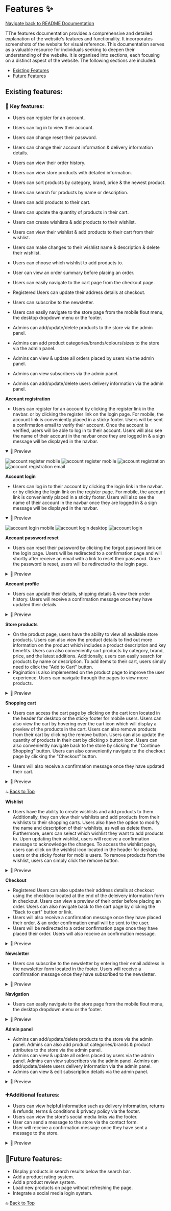 # Features ✨

[Navigate back to README Documentation](./README.md)

TThe features documentation provides a comprehensive and detailed explanation of the website's features and functionality. It incorporates screenshots of the website for visual reference. This documentation serves as a valuable resource for individuals seeking to deepen their understanding of the website. It is organised into sections, each focusing on a distinct aspect of the website. The following sections are included:

- [Existing Features](#existing-features)
- [Future Features](#future-features)

## Existing features:

### 🔑 Key features:

- Users can register for an account.
- Users can log in to view their account.
- Users can change reset their password.
- Users can change their account information & delivery information details.
- Users can view their order history.
- Users can view store products with detailed information.
- Users can sort products by category, brand, price & the newest product.
- Users can search for products by name or description.
- Users can add products to their cart.
- Users can update the quantity of products in their cart.
- Users can create wishlists & add products to their wishlist.
- Users can view their wishlist & add products to their cart from their wishlist.
- Users can make changes to their wishlist name & description & delete their wishlist.
- Users can choose which wishlist to add products to.
- User can view an order summary before placing an order.
- Users can easily navigate to the cart page from the checkout page.
- Registered Users can update their address details at checkout.
- Users can subscribe to the newsletter.
- Users can easily navigate to the store page from the mobile flout menu, the desktop dropdown menu or the footer.


- Admins can add/update/delete products to the store via the admin panel.
- Admins can add product categories/brands/colours/sizes to the store via the admin panel.
- Admins can view & update all orders placed by users via the admin panel.
- Admins can view subscribers via the admin panel.
- Admins can add/update/delete users delivery information via the admin panel.

**Account registration**

- Users can register for an account by clicking the register link in the navbar. or by clicking the register link on the login page. For mobile, the account link is conveniently placed in a sticky footer. Users will be sent a confirmation email to verify their account. Once the account is verified, users will be able to log in to their account. Users will also see the name of their account in the navbar once they are logged in & a sign message will be displayed in the navbar.

<details open>

  <summary>📸 Preview</summary>

  ![account register mobile ](../docs/features/sign-in-mobile.png)
  ![account register mobile ](../docs/features/sign-in-desktop.png)
  ![account registration](../docs/features/account-register.png)
  ![account registration email](../docs/features/register-email-confirmation.png)

</details>

**Account login**

- Users can log in to their account by clicking the login link in the navbar. or by clicking the login link on the register page. For mobile, the account link is conveniently placed in a sticky footer. Users will also see the name of their account in the navbar once they are logged in & a sign message will be displayed in the navbar.

<details open>

  <summary>📸 Preview</summary>

  ![account login mobile ](../docs/features/sign-in-mobile.png)
  ![account login desktop ](../docs/features/sign-in-desktop.png)
  ![account login](../docs/features/account-login.png)

</details>

**Account password reset**

- Users can reset their password by clicking the forgot password link on the login page. Users will be redirected to a confirmation page and will shortly after receive an email with a link to reset their password. Once the password is reset, users will be redirected to the login page.

<details>

  <summary>📸 Preview</summary>

  ![account password reset](../docs/features/password-reset-message.png)
  ![account password reset email](../docs/features/password-reset-email.png)

</details>

**Account profile**

- Users can update their details, shipping details & view their order history. Users will receive a confirmation message once they have updated their details.

<details>

  <summary>📸 Preview</summary>

  ![account profile](../docs/features/profile-account-information.png)
  ![account profile](../docs/features/profile-delivery-information.png)
  ![account profile](../docs/features/profile-order-history.png)
  ![account profile](../docs/features/profile-update-message.png)
  ![account profile](../docs/features/profile-delivery-information-update-message.png)

</details>

**Store products**

- On the product page, users have the ability to view all available store products. Users can also view the product details to find out more information on the product which includes a product description and key benefits. Users can also conveniently sort products by category, brand, price, and the latest additions. Additionally, users can easily search for products by name or description. To add items to their cart, users simply need to click the "Add to Cart" button.
- Pagination is also implemented on the product page to improve the user experience. Users can navigate through the pages to view more products.

<details>

  <summary>📸 Preview</summary>

  ![account profile](../docs/features/all-products.png)
  ![account profile](../docs/features/product-sorting.png)
  ![account profile](../docs/features/product-detail.png)
  ![account profile](../docs/features/product-search.png)
  ![account profile](../docs/features/search-results.png)

</details>

**Shopping cart**

- Users can access the cart page by clicking on the cart icon located in the header for desktop or the sticky footer for mobile users. Users can also view the cart by hovering over the cart icon which will display a preview of the products in the cart. Users can also remove products from their cart by clicking the remove button. Users can also update the quantity of products in their cart by clicking x button icon. Users can also conveniently navigate back to the store by clicking the "Continue Shopping" button. Users can also conveniently navigate to the checkout page by clicking the "Checkout" button.

- Users will also receive a confirmation message once they have updated their cart.

<details>

  <summary>📸 Preview</summary>

  ![account profile](../docs/features/cart-navbar.png)
  ![account profile](../docs/features/sign-in-mobile.png)
  ![account profile](../docs/features/cart-preview.png)
  ![account profile](../docs/features/cart-update-preview.png)
  ![account profile](../docs/features/cart-removed-update.png)

</details>

🔝 [Back to Top](#features-)

**Wishlist**

- Users have the ability to create wishlists and add products to them. Additionally, they can view their wishlists and add products from their wishlists to their shopping carts. Users also have the option to modify the name and description of their wishlists, as well as delete them. Furthermore, users can select which wishlist they want to add products to.
Upon updating their wishlist, users will receive a confirmation message to acknowledge the changes. To access the wishlist page, users can click on the wishlist icon located in the header for desktop users or the sticky footer for mobile users. To remove products from the wishlist, users can simply click the remove button.

<details>

  <summary>📸 Preview</summary>

  ![account profile](../docs/features/account-login-name.png)
  ![account profile](../docs/features/cart-navbar.png)
  ![account profile](../docs/features/add-to-wishlist-button.png)
  ![account profile](../docs/features/shopping-cart-wishlist-option.png)
  ![account profile](../docs/features/add-remove-product-wishlist.png)
  ![account profile](../docs/features/wishlist-page.png)
  ![account profile](../docs/features/wishlist-create.png)
  ![account profile](../docs/features/wishlist-edit.png)
  ![account profile](../docs/features/wishlist-confirm-delete.png)
  ![account profile](../docs/features/wishlist-updated-msg.png)
  ![account profile](../docs/features/wishlist-created-msg.png)
  ![account profile](../docs/features/wishlist-deleted-msg.png)

</details>

**Checkout**

- Registered Users can also update their address details at checkout using the checkbox located at the end of the deleivery information form in checkout. Users can view a preview of their order before placing an order. Users can also navigate back to the cart page by clicking the "Back to cart" button or link.
- Users will also receive a confirmation message once they have placed their order. & an order confirmation email will be sent to the user.
- Users will be redirected to a order confirmation page once they have placed their order. Users will also receive an confirmation message.

<details>

  <summary>📸 Preview</summary>

  ![account profile](../docs/features/checkout.png)
  ![account profile](../docs/features/order-confirmation.png)
  ![account profile](../docs/features/order-confirmation-email.png)

</details>

**Newsletter**

- Users can subscribe to the newsletter by entering their email address in the newsletter form located in the footer. Users will receive a confirmation message once they have subscribed to the newsletter.

<details>

  <summary>📸 Preview</summary>

  ![account profile](../docs/features/newsletter-form.png)
  ![account profile](../docs/features/newsletter-msg.png)
  ![account profile](../docs/features/newsletter-confirmation-email.png)
  ![account profile](../docs/features/newsletter-confirmation.png)

</details>

**Navigation**

- Users can easily navigate to the store page from the mobile flout menu, the desktop dropdown menu or the footer.

<details>

  <summary>📸 Preview</summary>

  ![mobile flyout menu](../docs/features/mobile-menu.png)
  ![mobile sticky footer](../docs/features/sign-in-mobile.png)
  ![desktop dropdown menu](../docs/features/desktop-menu.png)
  ![footer menu](../docs/features/footer-menu.png)

</details>

**Admin panel**

- Admins can add/update/delete products to the store via the admin panel. Admins can also add product categories/brands & product attributes to the store via the admin panel.
- Admins can view & update all orders placed by users via the admin panel. Admins can view subscribers via the admin panel. Admins can add/update/delete users delivery information via the admin panel.
- Admins can view & edit subscription details via the admin panel.

<details>

  <summary>📸 Preview</summary>

  ![admin panel](../docs/features/admin-products-overview.png)
  ![admin panel](../docs/features/admin-product-update.png)
  ![admin panel](../docs/features/admin-delivery-details-overview.png)
  ![admin panel](../docs/features/admin-delivery-details-update.png) 
  ![admin panel](../docs/features/admin-subscription-overview.png) ![admin panel](../docs/features/admin-subscription-update.png)

</details>

### ➕Additional features:

- Users can view helpful information such as delivery information, returns & refunds, terms & conditions & privacy policy via the footer.
- Users can view the store's social media links via the footer.
- User can send a message to the store via the contact form.
- User will receive a confirmation message once they have sent a message to the store.

<details>

  <summary>📸 Preview</summary>

  ![account profile](../docs/features/contact-us.png)
  ![account profile](../docs/features/contact-support-email.png)
  ![account profile](../docs/features/shipping-information.png)
  ![account profile](../docs/features/terms-and-conditions.png)
  ![account profile](../docs/features/privacy-policy.png)

</details>

## 🔮Future features:

- Display products in search results below the search bar.
- Add a product rating system.
- Add a product review system.
- Load new products on page without refreshing the page.
- Integrate a social media login system.

🔝 [Back to Top](#features-)